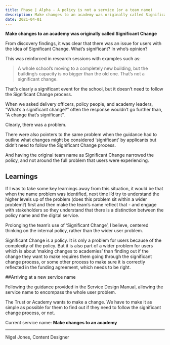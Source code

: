 ```yaml
---
title: Phase | Alpha - A policy is not a service (or a team name)
description: Make changes to an academy was originally called Significant Change 
date: 2021-04-01
---
```


**Make changes to an academy was originally called Significant Change**

From discovery findings, it was clear that there was an issue for users with the idea of Significant Change. What’s significant? In who’s opinion? 

This was reinforced in research sessions with examples such as:

>A whole school’s moving to a completely new building, but the building’s capacity is no bigger than the old one. That’s not a significant change.

That’s clearly a significant event for the school, but it doesn’t need to follow the Significant Change process.

When we asked delivery officers, policy people, and academy leaders, “What’s a significant change?” often the response wouldn’t go further than, “A change that’s significant”.

Clearly, there was a problem.

There were also pointers to the same problem when the guidance had to outline what changes might be considered ‘significant’ by applicants but didn’t need to follow the Significant Change process.

And having the original team name as Significant Change narrowed the policy, and not around the full problem that users were experiencing.

## Learnings

If I was to take some key learnings away from this situation, it would be that when the name problem was identified, next time I’d try to understand the higher levels up of the problem (does this problem sit within a wider problem?) first and then make the team’s name reflect that - and engage with stakeholders so they understand that there is a distinction between the policy name and the digital service. 

Prolonging the team’s use of ‘Significant Change’, I believe, centered thinking on the internal policy, rather than the wider user problem. 

Significant Change is a policy. It is only a problem for users because of the complexity of the policy. But it is also part of a wider problem for users which is about ‘making changes to academies’ than finding out if the change they want to make requires them going through the significant change process, or some other process to make sure it is correctly reflected in the funding agreement, which needs to be right.

##Arriving at a new service name

Following the guidance provided in the Service Design Manual, allowing the service name to encompass the whole user problem. 

The Trust or Academy wants to make a change. We have to make it as simple as possible for them to find out if they need to follow the significant change process, or not.

Current service name: **Make changes to an academy**

---
Nigel Jones, Content Designer